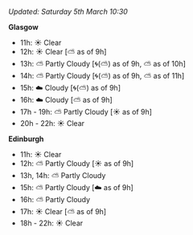 *Updated: Saturday 5th March 10:30*

**Glasgow**

* 11h: :sunny: Clear
* 12h: :sunny: Clear [:partly_sunny: as of 9h]
* 13h: :partly_sunny: Partly Cloudy [:cyclone:(:partly_sunny:) as of 9h, :partly_sunny: as of 10h]
* 14h: :partly_sunny: Partly Cloudy [:cyclone:(:partly_sunny:) as of 9h, :partly_sunny: as of 11h]
* 15h: :cloud: Cloudy [:cyclone:(:partly_sunny:) as of 9h]
* 16h: :cloud: Cloudy [:partly_sunny: as of 9h]
* 17h - 19h: :partly_sunny: Partly Cloudy [:sunny: as of 9h]
* 20h - 22h: :sunny: Clear

**Edinburgh**

* 11h: :sunny: Clear
* 12h: :partly_sunny: Partly Cloudy [:sunny: as of 9h]
* 13h, 14h: :partly_sunny: Partly Cloudy
* 15h: :partly_sunny: Partly Cloudy [:cloud: as of 9h]
* 16h: :partly_sunny: Partly Cloudy
* 17h: :sunny: Clear [:partly_sunny: as of 9h]
* 18h - 22h: :sunny: Clear
